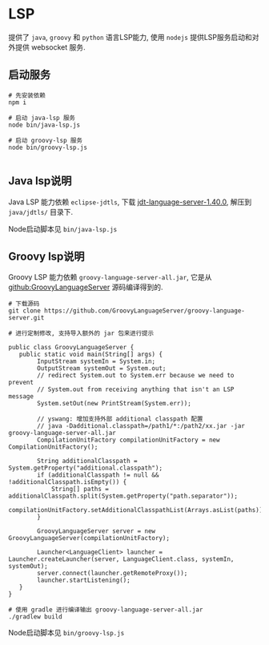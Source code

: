 # LSP

提供了 `java`, `groovy` 和 `python` 语言LSP能力, 使用 `nodejs` 提供LSP服务启动和对外提供 websocket 服务.

## 启动服务

```shell
# 先安装依赖
npm i 

# 启动 java-lsp 服务
node bin/java-lsp.js

# 启动 groovy-lsp 服务
node bin/groovy-lsp.js


```

## Java lsp说明

Java LSP 能力依赖 `eclipse-jdtls`, 下载 [jdt-language-server-1.40.0](https://download.eclipse.org/jdtls/milestones/1.40.0/jdt-language-server-1.40.0-202409261450.tar.gz), 解压到 `java/jdtls/` 目录下.

Node启动脚本见 `bin/java-lsp.js`


## Groovy lsp说明

Groovy LSP 能力依赖 `groovy-language-server-all.jar`, 它是从 [github:GroovyLanguageServer](https://github.com/GroovyLanguageServer/groovy-language-server) 源码编译得到的.


```shell
# 下载源码
git clone https://github.com/GroovyLanguageServer/groovy-language-server.git

# 进行定制修改, 支持导入额外的 jar 包来进行提示

public class GroovyLanguageServer {
   public static void main(String[] args) {
        InputStream systemIn = System.in;
        OutputStream systemOut = System.out;
        // redirect System.out to System.err because we need to prevent
        // System.out from receiving anything that isn't an LSP message
        System.setOut(new PrintStream(System.err));

        // yswang: 增加支持外部 additional classpath 配置
        // java -Dadditional.classpath=/path1/*:/path2/xx.jar -jar groovy-language-server-all.jar
        CompilationUnitFactory compilationUnitFactory = new CompilationUnitFactory();

        String additionalClasspath = System.getProperty("additional.classpath");
        if (additionalClasspath != null && !additionalClasspath.isEmpty()) {
            String[] paths = additionalClasspath.split(System.getProperty("path.separator"));
            compilationUnitFactory.setAdditionalClasspathList(Arrays.asList(paths));
        }

        GroovyLanguageServer server = new GroovyLanguageServer(compilationUnitFactory);
        
        Launcher<LanguageClient> launcher = Launcher.createLauncher(server, LanguageClient.class, systemIn, systemOut);
        server.connect(launcher.getRemoteProxy());
        launcher.startListening();
   }
}

# 使用 gradle 进行编译输出 groovy-language-server-all.jar
./gradlew build

```

Node启动脚本见 `bin/groovy-lsp.js`

